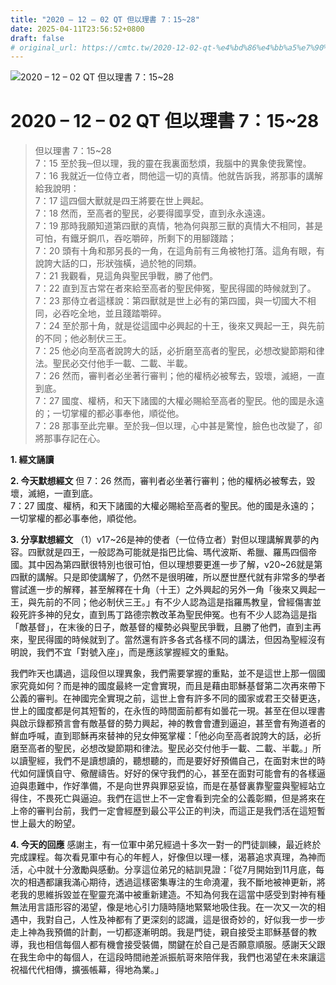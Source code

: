 ```yaml
---
title: "2020 – 12 – 02 QT 但以理書 7：15~28"
date: 2025-04-11T23:56:52+0800
draft: false
# original_url: https://cmtc.tw/2020-12-02-qt-%e4%bd%86%e4%bb%a5%e7%90%86%e6%9b%b8-7%ef%bc%9a1528
---
```


![2020 – 12 – 02 QT  但以理書 7：15\~28](/images/qt.jpg   "2020 – 12 – 02 QT  但以理書 7：15\~28")

# 2020 – 12 – 02 QT 但以理書 7：15\~28

> 但以理書 7：15\~28  
> 7：15 至於我─但以理，我的靈在我裏面愁煩，我腦中的異象使我驚惶。  
> 7：16 我就近一位侍立者，問他這一切的真情。他就告訴我，將那事的講解給我說明：  
> 7：17 這四個大獸就是四王將要在世上興起。  
> 7：18 然而，至高者的聖民，必要得國享受，直到永永遠遠。  
> 7：19 那時我願知道第四獸的真情，牠為何與那三獸的真情大不相同，甚是可怕，有鐵牙銅爪，吞吃嚼碎，所剩下的用腳踐踏；  
> 7：20 頭有十角和那另長的一角，在這角前有三角被牠打落。這角有眼，有說誇大話的口，形狀強橫，過於牠的同類。  
> 7：21 我觀看，見這角與聖民爭戰，勝了他們。  
> 7：22 直到亙古常在者來給至高者的聖民伸冤，聖民得國的時候就到了。  
> 7：23 那侍立者這樣說：第四獸就是世上必有的第四國，與一切國大不相同，必吞吃全地，並且踐踏嚼碎。  
> 7：24 至於那十角，就是從這國中必興起的十王，後來又興起一王，與先前的不同；他必制伏三王。  
> 7：25 他必向至高者說誇大的話，必折磨至高者的聖民，必想改變節期和律法。聖民必交付他手一載、二載、半載。  
> 7：26 然而，審判者必坐著行審判；他的權柄必被奪去，毀壞，滅絕，一直到底。  
> 7：27 國度、權柄，和天下諸國的大權必賜給至高者的聖民。他的國是永遠的；一切掌權的都必事奉他，順從他。  
> 7：28 那事至此完畢。至於我─但以理，心中甚是驚惶，臉色也改變了，卻將那事存記在心。

**1. 經文誦讀**

**2.  今天默想經文**
但 7：26 然而，審判者必坐著行審判；他的權柄必被奪去，毀壞，滅絕，一直到底。  
7：27 國度、權柄，和天下諸國的大權必賜給至高者的聖民。他的國是永遠的；一切掌權的都必事奉他，順從他。

**3. 分享默想經文**
（1）v17\~26是神的使者（一位侍立者）對但以理講解異夢的內容。四獸就是四王，一般認為可能就是指巴比倫、瑪代波斯、希臘、羅馬四個帝國。其中因為第四獸很特別也很可怕，但以理想要更進一步了解，v20\~26就是第四獸的講解。只是即使講解了，仍然不是很明確，所以歷世歷代就有非常多的學者嘗試進一步的解釋，甚至解釋在十角（十王）之外興起的另外一角「後來又興起一王，與先前的不同；他必制伏三王。」有不少人認為這是指羅馬教皇，曾經傷害並殺死許多神的兒女，直到馬丁路德宗教改革為聖民伸冤。也有不少人認為這是指「敵基督」，在末後的日子，敵基督的權勢必與聖民爭戰，且勝了他們，直到主再來，聖民得國的時候就到了。當然還有許多各式各樣不同的講法，但因為聖經沒有明說，我們不宜「對號入座」，而是應該掌握經文的重點。

我們昨天也講過，這段但以理異象，我們需要掌握的重點，並不是這世上那一個國家究竟如何？而是神的國度最終一定會實現，而且是藉由耶穌基督第二次再來帶下公義的審判。在神國完全實現之前，這世上會有許多不同的國家或君王交替更迭，世上的國度都是何其短暫的，在永恆的時間面前都有如曇花一現。甚至在但以理書 與啟示錄都預言會有敵基督的勢力興起，神的教會會遭到逼迫，甚至會有殉道者的鮮血呼喊，直到耶穌再來替神的兒女伸冤掌權：「他必向至高者說誇大的話，必折磨至高者的聖民，必想改變節期和律法。聖民必交付他手一載、二載、半載。」所以讀聖經，我們不是讀想讀的，聽想聽的，而是要好好預備自己，在面對末世的時代如何謹慎自守、儆醒禱告。好好的保守我們的心，甚至在面對可能會有的各樣逼迫與患難中，作好準備，不是向世界與罪惡妥協，而是在基督裏靠聖靈與聖經站立得住，不畏死亡與逼迫。我們在這世上不一定會看到完全的公義彰顯，但是將來在上帝的審判台前，我們一定會經歷到最公平公正的判決，而這正是我們活在這短暫世上最大的盼望。

**4. 今天的回應**
感謝主，有一位軍中弟兄經過十多次一對一的門徒訓練，最近終於完成課程。每次看見軍中有心的年輕人，好像但以理一樣，渴慕追求真理，為神而活，心中就十分激勵與感動。分享這位弟兄的結訓見證：「從7月開始到11月底，每次的相遇都讓我滿心期待，透過這樣密集專注的生命澆灌，我不斷地被神更新，將老我的思維拆毀並在聖靈充滿中被重新建造。不知為何我在這當中感受到對神有種無法用言語形容的渴望，像是地心引力隨時隨地緊緊地吸住我。在一次又一次的相遇中，我對自己，人性及神都有了更深刻的認識，這是很奇妙的，好似我一步一步走上神為我預備的計劃，一切都逐漸明朗。我是門徒，親自接受主耶穌基督的教導，我也相信每個人都有機會接受裝備，關鍵在於自己是否願意順服。感謝天父跟在我生命中的每個人，在這段時間祂差派振航哥來陪伴我，我們也渴望在未來讓這祝福代代相傳，擴張帳幕，得地為業。」
